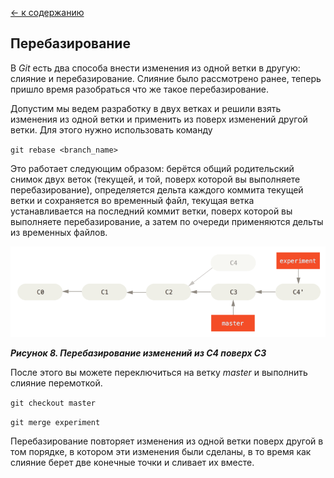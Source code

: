 [<- к содержанию](readme.md)

## Перебазирование

В *Git* есть два способа внести изменения из одной ветки в другую: слияние и перебазирование. Слияние было рассмотрено ранее, теперь пришло время разобраться что же такое перебазирование.

Допустим мы ведем разработку в двух ветках и решили взять изменения из одной ветки и применить из поверх изменений другой ветки. Для этого нужно использовать команду 

`git rebase <branch_name>`

Это работает следующим образом: берётся общий родительский снимок двух веток (текущей, и той, поверх которой вы выполняете перебазирование), определяется дельта каждого коммита текущей ветки и сохраняется во временный файл, текущая ветка устанавливается на последний коммит ветки, поверх которой вы выполняете перебазирование, а затем по очереди применяются дельты из временных файлов.

![](./assets/git_rebase/basic-rebase-3.png)

***Рисунок 8. Перебазирование изменений из C4 поверх C3***

После этого вы можете переключиться на ветку *master* и выполнить слияние перемоткой.

`git checkout master`

`git merge experiment`

Перебазирование повторяет изменения из одной ветки поверх другой в том порядке, в котором эти изменения были сделаны, в то время как слияние берет две конечные точки и сливает их вместе.